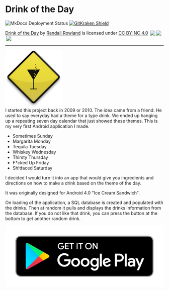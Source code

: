 # Drink of the Day

![MkDocs Deployment Status](https://github.com/rowland007/drink-of-the-day-lite/actions/workflows/mkdocs.yml/badge.svg)  [![GitKraken Shield](https://img.shields.io/badge/Made%20With-GitKraken%20Git%20Tools-teal?style=plastic&logo=gitkraken)](https://www.gitkraken.com/invite/54HeFuDe)

[Drink of the Day](https://github.com/rowland007/drink-of-the-day-lite) by [Randall Rowland](https://randyrowland.me) is licensed under [CC BY-NC 4.0](https://creativecommons.org/licenses/by-nc/4.0/?ref=chooser-v1) <img style="height:22px!important;margin-left:3px;vertical-align:text-bottom;" src="https://mirrors.creativecommons.org/presskit/icons/cc.svg?ref=chooser-v1"><img style="height:22px!important;margin-left:3px;vertical-align:text-bottom;" src="https://mirrors.creativecommons.org/presskit/icons/by.svg?ref=chooser-v1"><img style="height:22px!important;margin-left:3px;vertical-align:text-bottom;" src="https://mirrors.creativecommons.org/presskit/icons/nc.svg?ref=chooser-v1">

---
![logo](/docs/static/images/drink-of-the-day-logo.png)  
I started this project back in 2009 or 2010. The idea came from a friend. He used to say everyday had a theme for a type drink. We ended up hanging up a repeating seven day calendar that just showed these themes. This is my very first Android application I made.

* Sometimes Sunday
* Margarita Monday
* Tequila Tuesday
* Whiskey Wednesday
* Thirsty Thursday
* F*cked Up Friday
* Sh!tfaced Saturday

I decided I would turn it into an app that would give you ingredients and directions on how to make a drink based on the theme of the day.

It was originally designed for Android 4.0 "Ice Cream Sandwich".

On loading of the application, a SQL database is created and populated with the drinks. Then at random it pulls and displays the drinks information from the database. If you  do not like that drink, you can press the button at the bottom to get another random drink.

[![Get it on Google Play](/docs/static/images/google-play-badge.png)](https://play.google.com/store/apps/details?id=com.randarlabs.android)